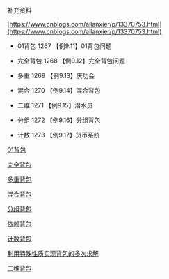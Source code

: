

补充资料

[https://www.cnblogs.com/ailanxier/p/13370753.html](https://www.cnblogs.com/ailanxier/p/13370753.html)

- 01背包    1267 【例9.11】01背包问题

- 完全背包    1268 【例9.12】完全背包问题

- 多重  1269 【例9.13】庆功会

- 混合  1270 【例9.14】混合背包

- 二维  1271 【例9.15】潜水员

- 分组  1272 【例9.16】分组背包

- 计数  1273 【例9.17】货币系统

[01背包](%E8%83%8C%E5%8C%85/01%E8%83%8C%E5%8C%85%20daf07852-c4c1-478f-af60-d59517ae983e.md)

[完全背包](%E8%83%8C%E5%8C%85/%E5%AE%8C%E5%85%A8%E8%83%8C%E5%8C%85%2019c9385e-207b-4c57-adbc-36fcd7ebaf4e.md)

[多重背包](%E8%83%8C%E5%8C%85/%E5%A4%9A%E9%87%8D%E8%83%8C%E5%8C%85%203155333e-5043-4c8e-a593-58f26cc47d6f.md)

[混合背包](%E8%83%8C%E5%8C%85/%E6%B7%B7%E5%90%88%E8%83%8C%E5%8C%85%209164a80c-6706-4b10-8118-5c9c9a9f5fb3.md)

[分组背包](%E8%83%8C%E5%8C%85/%E5%88%86%E7%BB%84%E8%83%8C%E5%8C%85%2055cb0c7f-893f-4627-b56a-9395423bce92.md)

[依赖背包](%E8%83%8C%E5%8C%85/%E4%BE%9D%E8%B5%96%E8%83%8C%E5%8C%85%20c92b682c-736d-40f6-87d0-38a7664b24a0.md)

[计数背包](%E8%83%8C%E5%8C%85/%E8%AE%A1%E6%95%B0%E8%83%8C%E5%8C%85%20f16a82b4-aca0-417f-b52c-f55c3031f49f.md)

[利用特殊性质实现背包的多次求解](%E8%83%8C%E5%8C%85/%E5%88%A9%E7%94%A8%E7%89%B9%E6%AE%8A%E6%80%A7%E8%B4%A8%E5%AE%9E%E7%8E%B0%E8%83%8C%E5%8C%85%E7%9A%84%E5%A4%9A%E6%AC%A1%E6%B1%82%E8%A7%A3%20ca89043b-280f-4656-a834-04fb8b5f25b5.md)

[二维背包](%E8%83%8C%E5%8C%85/%E4%BA%8C%E7%BB%B4%E8%83%8C%E5%8C%85%2099bf1d8b-72ca-4b13-885b-b3caeb66951e.md)

